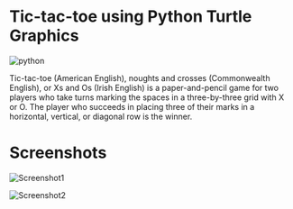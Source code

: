 # Tic-tac-toe using Python Turtle Graphics
![python](http://ForTheBadge.com/images/badges/made-with-python.svg)

Tic-tac-toe (American English), noughts and crosses (Commonwealth English), or Xs and Os (Irish English) is a paper-and-pencil game for two players who take turns marking the spaces in a three-by-three grid with X or O. The player who succeeds in placing three of their marks in a horizontal, vertical, or diagonal row is the winner.

# Screenshots
![Screenshot1](https://user-images.githubusercontent.com/98543992/152632123-c5ca5b9a-00a0-4ca3-bc72-97e490d73097.png)

![Screenshot2](https://user-images.githubusercontent.com/98543992/152632183-6bde789d-0602-46a5-b02f-b8fa7bfaf0b1.png)
